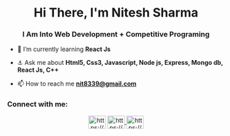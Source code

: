 <h1 align="center">Hi There, I'm Nitesh Sharma</h1>
<h3 align="center">I Am Into Web Development + Competitive Programing</h3>

- 🌷 I’m currently learning **React Js**

- ⚓ Ask me about **Html5, Css3, Javascript, Node js, Express, Mongo db, React Js, C++**

- 📫 How to reach me **nit8339@gmail.com**

<h3 align="left">Connect with me:</h3>
<p align="center">
<a href="https://linkedin.com/in/https://www.linkedin.com/in/nitesh-sharma-3429541bb/" target="blank"><img align="center" src="https://raw.githubusercontent.com/rahuldkjain/github-profile-readme-generator/master/src/images/icons/Social/linked-in-alt.svg" alt="https://https://www.linkedin.com/in/nitesh-sharma-3429541bb/" height="30" width="40" /></a>
  
<a href="https://twitter.com/NiteshS1123" target="blank">
<img align="center" src="https://upload.wikimedia.org/wikipedia/commons/thumb/6/6f/Logo_of_Twitter.svg/512px-Logo_of_Twitter.svg.png" alt="https://https://www.linkedin.com/in/nitesh-sharma-3429541bb/" height="30" width="40" />
  
<a href="https://www.niteshdev.tech/" target="blank">
<img align="center" src="https://image.spreadshirtmedia.com/image-server/v1/products/T1459A839PA3861PT28D1039474132W10000H10000/views/1,width=378,height=378,appearanceId=839,backgroundColor=F2F2F2/internet.jpg" alt="https://https://www.linkedin.com/in/nitesh-sharma-3429541bb/" height="30" width="40" />
</a>
</p>
